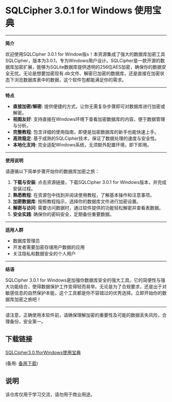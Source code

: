 # SQLCipher 3.0.1 for Windows 使用宝典

---

**简介**

欢迎使用SQLCipher 3.0.1 for Window版s！本资源集成了强大的数据库加密工具SQLCipher，版本为3.0.1，专为Windows用户设计。SQLCipher是一款开源的数据库加密扩展，能够为SQLite数据库提供透明的256位AES加密，确保你的数据安全无忧。无论是想要加密现有.db文件、解密已加密的数据库，还是直接在加密状态下浏览数据库表中的数据，这个软件包都能满足你的需求。

---

**特点**

- **直接加密/解密**: 提供便捷的方式，让你无需复杂步骤即可对数据库进行加密或解密。
- **视图友好**: 支持直接在Windows环境下查看加密数据库的内容，便于数据管理与分析。
- **完整教程**: 包含详细的使用指南，即便是加密数据库的新手也能快速上手。
- **高效稳定**: 基于成熟的SQLCipher技术，保证了数据处理的速度与安全性。
- **本地化支持**: 完全适配Windows系统，无须额外配置环境，即下即用。

---

**使用说明**

请遵循以下简单步骤开始你的数据库加密之旅：

1. **下载与安装**: 点击资源链接，下载SQLCipher 3.0.1 for Windows版本，并完成安装过程。
2. **熟悉教程**: 在资源包中找到并阅读使用教程，了解基本操作和注意事项。
3. **加密数据库**: 按照教程指示，选择你的数据库文件进行加密设置。
4. **解密与访问**: 需要访问数据时，通过软件提供的功能轻松解密并查看表数据。
5. **安全实践**: 确保你的密码安全，定期备份重要数据。

---

**适用人群**

- 数据库管理员
- 开发者需要加密存储用户数据的应用
- 关注隐私和数据安全的个人用户

---

**结语**

SQLCipher 3.0.1 for Windows是加强你数据库安全的强大工具。它的简便性与强大功能结合，使得数据保护工作变得轻而易举。无论是为了合规要求，还是出于对敏感信息的自然保护本能，这个工具都是你不容错过的优秀选择。立即开始你的数据库加密之旅吧！

---

请注意，正确使用本软件前，请确保理解加密的重要性及可能的数据丢失风险，合理备份，安全第一。

## 下载链接
[SQLCipher3.0.1forWindows使用宝典](https://pan.quark.cn/s/105fbf8c6a3c) 

(备用: [备用下载](https://pan.baidu.com/s/14YDacRVpoxfvZeFEaY0UeA?pwd=1234))

## 说明

该仓库仅用于学习交流，请勿用于商业用途。
